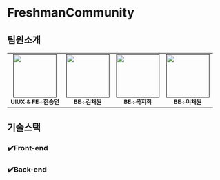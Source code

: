 # FreshmanCommunity


## 팀원소개
<table>
  <tbody>
    <tr>
      <td align="center"><a href=""><img src=""width=100px;" alt=""/><br /><sub><b>UIUX & FE : 한승연 </b></sub></a><br /></td>
      <td align="center"><a href=""><img src="" width="100px;" alt=""/><br /><sub><b>BE : 김채원</b></sub></a><br /></td>
      <td align="center"><a href=""><img src="" width="100px;" alt=""/><br /><sub><b>BE : 복지희</b></sub></a><br /></td>
      <td align="center"><a href=""><img src="" width="100px;" alt=""/><br /><sub><b>BE : 이채원</b></sub></a><br /></td>
     <tr/>
  </tbody>
</table>

## 기술스택

### ✔️Front-end

### ✔️Back-end
